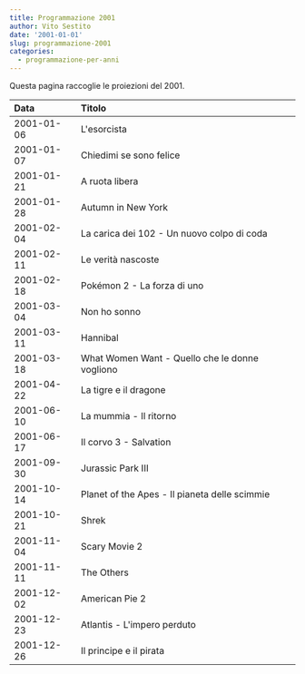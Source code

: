 ```yaml
---
title: Programmazione 2001
author: Vito Sestito
date: '2001-01-01'
slug: programmazione-2001
categories:
  - programmazione-per-anni
---
```



Questa pagina raccoglie le proiezioni del 2001.






|Data       |Titolo                                         |
|:----------|:----------------------------------------------|
|2001-01-06 |L'esorcista                                    |
|2001-01-07 |Chiedimi se sono felice                        |
|2001-01-21 |A ruota libera                                 |
|2001-01-28 |Autumn in New York                             |
|2001-02-04 |La carica dei 102 - Un nuovo colpo di coda     |
|2001-02-11 |Le verità nascoste                             |
|2001-02-18 |Pokémon 2 - La forza di uno                    |
|2001-03-04 |Non ho sonno                                   |
|2001-03-11 |Hannibal                                       |
|2001-03-18 |What Women Want - Quello che le donne vogliono |
|2001-04-22 |La tigre e il dragone                          |
|2001-06-10 |La mummia - Il ritorno                         |
|2001-06-17 |Il corvo 3 - Salvation                         |
|2001-09-30 |Jurassic Park III                              |
|2001-10-14 |Planet of the Apes - Il pianeta delle scimmie  |
|2001-10-21 |Shrek                                          |
|2001-11-04 |Scary Movie 2                                  |
|2001-11-11 |The Others                                     |
|2001-12-02 |American Pie 2                                 |
|2001-12-23 |Atlantis - L'impero perduto                    |
|2001-12-26 |Il principe e il pirata                        |

